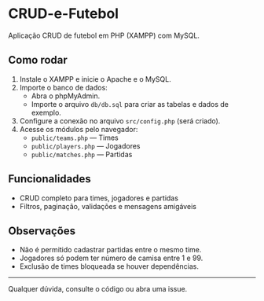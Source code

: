 # CRUD-e-Futebol

Aplicação CRUD de futebol em PHP (XAMPP) com MySQL.

## Como rodar

1. Instale o XAMPP e inicie o Apache e o MySQL.
2. Importe o banco de dados:
   - Abra o phpMyAdmin.
   - Importe o arquivo `db/db.sql` para criar as tabelas e dados de exemplo.
3. Configure a conexão no arquivo `src/config.php` (será criado).
4. Acesse os módulos pelo navegador:
   - `public/teams.php` — Times
   - `public/players.php` — Jogadores
   - `public/matches.php` — Partidas

## Funcionalidades
- CRUD completo para times, jogadores e partidas
- Filtros, paginação, validações e mensagens amigáveis

## Observações
- Não é permitido cadastrar partidas entre o mesmo time.
- Jogadores só podem ter número de camisa entre 1 e 99.
- Exclusão de times bloqueada se houver dependências.

---

Qualquer dúvida, consulte o código ou abra uma issue.
